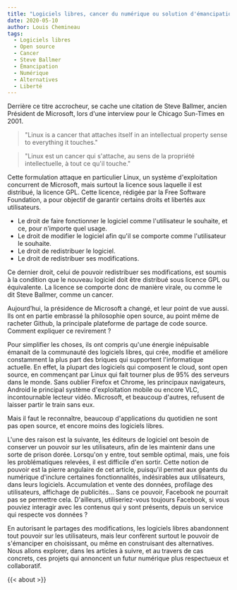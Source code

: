```yaml
---
title: "Logiciels libres, cancer du numérique ou solution d'émancipation ?"
date: 2020-05-10
author: Louis Chemineau
tags:
  - Logiciels libres
  - Open source
  - Cancer
  - Steve Ballmer
  - Émancipation
  - Numérique
  - Alternatives
  - Liberté
---
```


Derrière ce titre accrocheur, se cache une citation de Steve Ballmer, ancien Président de Microsoft, lors d'une interview pour le Chicago Sun-Times en 2001.

> "Linux is a cancer that attaches itself in an intellectual property sense to everything it touches."

> "Linux est un cancer qui s'attache, au sens de la propriété intellectuelle, à tout ce qu'il touche."

Cette formulation attaque en particulier Linux, un système d'exploitation concurrent de Microsoft, mais surtout la licence sous laquelle il est distribué, la licence GPL. Cette licence, rédigée par la Free Software Foundation, a pour objectif de garantir certains droits et libertés aux utilisateurs.

- Le droit de faire fonctionner le logiciel comme l'utilisateur le souhaite, et ce, pour n'importe quel usage.
- Le droit de modifier le logiciel afin qu'il se comporte comme l'utilisateur le souhaite.
- Le droit de redistribuer le logiciel.
- Le droit de redistribuer ses modifications.

Ce dernier droit, celui de pouvoir redistribuer ses modifications, est soumis à la condition que le nouveau logiciel doit être distribué sous licence GPL ou équivalente. La licence se comporte donc de manière virale, ou comme le dit Steve Ballmer, comme un cancer.

Aujourd’hui, la présidence de Microsoft a changé, et leur point de vue aussi. Ils ont en partie embrassé la philosophie open source, au point même de racheter Github, la principale plateforme de partage de code source. Comment expliquer ce revirement ?

Pour simplifier les choses, ils ont compris qu'une énergie inépuisable émanait de la communauté des logiciels libres, qui crée, modifie et améliore constamment la plus part des briques qui supportent l'informatique actuelle. En effet, la plupart des logiciels qui composent le cloud, sont open source, en commençant par Linux qui fait tourner plus de 95% des serveurs dans le monde. Sans oublier Firefox et Chrome, les principaux navigateurs, Android le principal système d'exploitation mobile ou encore VLC, incontournable lecteur vidéo. Microsoft, et beaucoup d'autres, refusent de laisser partir le train sans eux.

Mais il faut le reconnaître, beaucoup d'applications du quotidien ne sont pas open source, et encore moins des logiciels libres.

L'une des raison est la suivante, les éditeurs de logiciel ont besoin de conserver un pouvoir sur les utilisateurs, afin de les maintenir dans une sorte de prison dorée. Lorsqu'on y entre, tout semble optimal, mais, une fois les problématiques relevées, il est difficile d'en sortir. Cette notion de pouvoir est la pierre angulaire de cet article, puisqu'il permet aux géants du numérique d'inclure certaines fonctionnalités, indésirables aux utilisateurs, dans leurs logiciels. Accumulation et vente des données, profilage des utilisateurs, affichage de publicités... Sans ce pouvoir, Facebook ne pourrait pas se permettre cela. D'ailleurs, utiliseriez-vous toujours Facebook, si vous pouviez interagir avec les contenus qui y sont présents, depuis un service qui respecte vos données ?

En autorisant le partages des modifications, les logiciels libres abandonnent tout pouvoir sur les utilisateurs, mais leur confèrent surtout le pouvoir de s'émanciper en choisissant, ou même en construisant des alternatives. Nous allons explorer, dans les articles à suivre, et au travers de cas concrets, ces projets qui annoncent un futur numérique plus respectueux et collaboratif.

{{< about >}}
